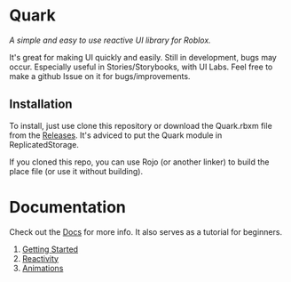 # Quark
*A simple and easy to use reactive UI library for Roblox.*

It's great for making UI quickly and easily. Still in development, bugs may occur. Especially useful in Stories/Storybooks, with UI Labs. Feel free to make a github Issue on it for bugs/improvements.

## Installation
To install, just use clone this repository or download the Quark.rbxm file from the [Releases](github.com/creepersaur/Quark/Releases).
It's adviced to put the Quark module in ReplicatedStorage.

If you cloned this repo, you can use Rojo (or another linker) to build the place file (or use it without building).

# Documentation
Check out the [Docs](./docs/) for more info. It also serves as a tutorial for beginners.

1. [Getting Started](./docs/1.GettingStarted.md)
2. [Reactivity](./docs/2.Reactivity.md)
3. [Animations](./docs/3.Animations.md)